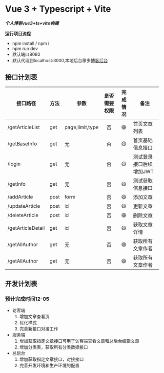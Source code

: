 # Vue 3 + Typescript + Vite

***个人博客vue3+ts+vite构建***

**运行项目流程**
- npm install / npm i
- npm run dev
- 默认端口8080
- 默认代理到localhost:3000,本地后台移步[博客后台](https://github.com/Aliuyanfeng/express-blog)

## 接口计划表
|接口路径|方法|参数|是否需要权限|完成情况|备注|
--------|----|---|:----:|:------:|----------|
|/getArticleList|get|page,limit,type|否|😄|首页文章列表
|/getBaseInfo|get|无|否|😄|首页基础信息接口
|/login|get|无|否|😄|测试登录接口后续增加JWT
|/getInfo|get|无|否|😄|测试获取信息接口
|/addArticle|post|form|否|😄|添加文章
|/updateArticle|post|id|否|😄|更新文章
|/deleteArticle|post|id|否|😄|删除文章
|/getArticleDetail|get|id|否|😄|获取文章详情
|/getAllAuthor|get|无|否|😄|获取所有文章作者
|/getAllAuthor|get|无|否|😄|获取所有文章作者




## 开发计划表
### 预计完成时间12-05
- 访客端
    1. 增加文章查看页 
    2. 优化样式
    3. 完善新接口对接工作
- 服务端
    1. 增加获取指定文章接口可用于访客端查看文章和总后台编辑文章
    2. 增加分类表，获取所有分类数据接口
- 总后台
    1. 增加获取指定文章接口，对接接口
    2. 完善开发环境和生产环境的配置







